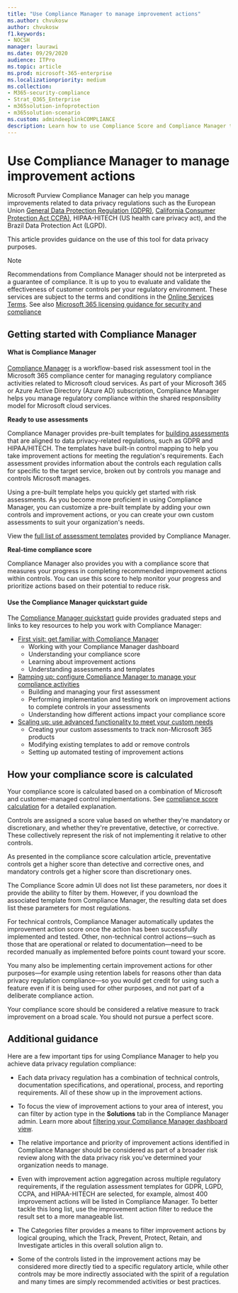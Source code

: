 ```yaml
---
title: "Use Compliance Manager to manage improvement actions"
ms.author: chvukosw
author: chvukosw
f1.keywords:
- NOCSH
manager: laurawi
ms.date: 09/29/2020
audience: ITPro
ms.topic: article
ms.prod: microsoft-365-enterprise
ms.localizationpriority: medium
ms.collection:
- M365-security-compliance
- Strat_O365_Enterprise
- m365solution-infoprotection
- m365solution-scenario
ms.custom: admindeeplinkCOMPLIANCE
description: Learn how to use Compliance Score and Compliance Manager to improve your level of protection for personal data.
---
```


# Use Compliance Manager to manage improvement actions

Microsoft Purview Compliance Manager can help you manage improvements related to data privacy regulations such as the European Union [General Data Protection Regulation (GDPR)](/compliance/regulatory/gdpr), [California Consumer Protection Act CCPA)](/compliance/regulatory/ccpa-faq), HIPAA-HITECH (US health care privacy act), and the Brazil Data Protection Act (LGPD).

This article provides guidance on the use of this tool for data privacy purposes.

> [!NOTE]
> Recommendations from Compliance Manager should not be interpreted as a guarantee of compliance. It is up to you to evaluate and validate the effectiveness of customer controls per your regulatory environment. These services are subject to the terms and conditions in the [Online Services Terms](https://go.microsoft.com/fwlink/?linkid=2108910). See also [Microsoft 365 licensing guidance for security and compliance](/office365/servicedescriptions/microsoft-365-service-descriptions/microsoft-365-tenantlevel-services-licensing-guidance/microsoft-365-security-compliance-licensing-guidance#compliance-manager)

## Getting started with Compliance Manager

#### What is Compliance Manager

[Compliance Manager](../compliance/compliance-manager.md) is a workflow-based risk assessment tool in the Microsoft 365 compliance center for managing regulatory compliance activities related to Microsoft cloud services. As part of your Microsoft 365 or Azure Active Directory (Azure AD) subscription, Compliance Manager helps you manage regulatory compliance within the shared responsibility model for Microsoft cloud services.

**Ready to use assessments**

Compliance Manager provides pre-built templates for [building assessments](../compliance/compliance-manager-assessments.md) that are aligned to data privacy-related regulations, such as GDPR and HIPAA/HITECH. The templates have built-in control mapping to help you take improvement actions for meeting the regulation's requirements. Each assessment provides information about the controls each regulation calls for specific to the target service, broken out by controls you manage and controls Microsoft manages.

Using a pre-built template helps you quickly get started with risk assessments. As you become more proficient in using Compliance Manager, you can customize a pre-built template by adding your own controls and improvement actions, or you can create your own custom assessments to suit your organization's needs.

View the [full list of assessment templates](../compliance/compliance-manager-templates-list.md) provided by Compliance Manager.

**Real-time compliance score**

Compliance Manager also provides you with a compliance score that measures your progress in completing recommended improvement actions within controls. You can use this score to help monitor your progress and prioritize actions based on their potential to reduce risk.

#### Use the Compliance Manager quickstart guide

The [Compliance Manager quickstart](../compliance/compliance-manager-quickstart.md) guide provides graduated steps and links to key resources to help you work with Compliance Manager:

- [First visit: get familiar with Compliance Manager](../compliance/compliance-manager-quickstart.md#first-visit-get-to-know-compliance-manager)
    - Working with your Compliance Manager dashboard
    - Understanding your compliance score
    - Learning about improvement actions
    - Understanding assessments and templates
- [Ramping up: configure Compliance Manager to manage your compliance activities](../compliance/compliance-manager-quickstart.md#ramping-up-configure-compliance-manager-to-manage-your-compliance-activities)
    - Building and managing your first assessment
    - Performing implementation and testing work on improvement actions to complete controls in your assessments
    - Understanding how different actions impact your compliance score
- [Scaling up: use advanced functionality to meet your custom needs](../compliance/compliance-manager-quickstart.md#scaling-up-use-advanced-functionality-to-meet-your-custom-needs)
    - Creating your custom assessments to track non-Microsoft 365 products
    - Modifying existing templates to add or remove controls
    - Setting up automated testing of improvement actions

## How your compliance score is calculated

Your compliance score is calculated based on a combination of Microsoft and customer-managed control implementations. See [compliance score calculation](../compliance/compliance-score-calculation.md) for a detailed explanation.

Controls are assigned a score value based on whether they're mandatory or discretionary, and whether they're preventative, detective, or corrective. These collectively represent the risk of not implementing it relative to other controls.

As presented in the compliance score calculation article, preventative controls get a higher score than detective and corrective ones, and mandatory controls get a higher score than discretionary ones.

The Compliance Score admin UI does not list these parameters, nor does it provide the ability to filter by them. However, if you download the associated template from  Compliance Manager, the resulting data set does list these parameters for most regulations.

For technical controls, Compliance Manager automatically updates the improvement action score once the action has been successfully implemented and tested. Other, non-technical control actions&mdash;such as those that are operational or related to documentation&mdash;need to be recorded manually as implemented before points count toward your score.

You many also be implementing certain improvement actions for other purposes&mdash;for example using retention labels for reasons other than data privacy regulation compliance&mdash;so you would get credit for using such a feature even if it is being used for other purposes, and not part of a deliberate compliance action.

Your compliance score should be considered a relative measure to track improvement on a broad scale. You should not pursue a perfect score.

## Additional guidance

Here are a few important tips for using Compliance Manager to help you achieve data privacy regulation compliance:

- Each data privacy regulation has a combination of technical controls, documentation specifications, and operational, process, and reporting requirements. All of these show up in the improvement actions.

- To focus the view of improvement actions to your area of interest, you can filter by action type in the **Solutions** tab in the Compliance Manager admin. Learn more about [filtering your Compliance Manager dashboard view](../compliance/compliance-manager-setup.md#filtering-your-dashboard-view).

- The relative importance and priority of improvement actions identified in Compliance Manager should be considered as part of a broader risk review along with the data privacy risk you've determined your organization needs to manage.

- Even with improvement action aggregation across multiple regulatory requirements, if the regulation assessment templates for GDPR, LGPD, CCPA, and HIPAA-HITECH are selected, for example, almost 400 improvement actions will be listed in Compliance Manager. To better tackle this long list, use the improvement action filter to reduce the result set to a more manageable list.

- The Categories filter provides a means to filter improvement actions by logical grouping, which the Track, Prevent, Protect, Retain, and Investigate articles in this overall solution align to.

- Some of the controls listed in the improvement actions may be considered more directly tied to a specific regulatory article, while other controls may be more indirectly associated with the spirit of a regulation and many times are simply recommended activities or best practices.